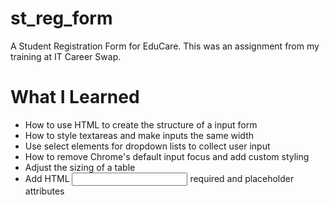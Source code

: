 # st_reg_form
A Student Registration Form for EduCare. This was an assignment from my training at IT Career Swap. 


# What I Learned
* How to use HTML to create the structure of a input form
* How to style textareas and make inputs the same width
* Use select elements for dropdown lists to collect user input
* How to remove Chrome's default input focus and add custom styling
* Adjust the sizing of a table
* Add HTML <input> required and placeholder attributes
